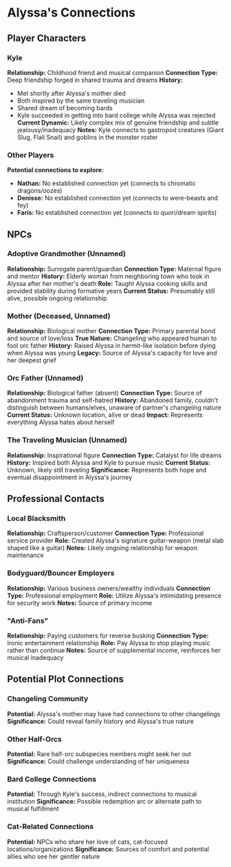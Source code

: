 # Alyssa's Connections

## Player Characters

### Kyle
**Relationship:** Childhood friend and musical companion
**Connection Type:** Deep friendship forged in shared trauma and dreams
**History:** 
- Met shortly after Alyssa's mother died
- Both inspired by the same traveling musician
- Shared dream of becoming bards
- Kyle succeeded in getting into bard college while Alyssa was rejected
**Current Dynamic:** Likely complex mix of genuine friendship and subtle jealousy/inadequacy
**Notes:** Kyle connects to gastropod creatures (Giant Slug, Flail Snail) and goblins in the monster roster

### Other Players
**Potential connections to explore:**
- **Nathan:** No established connection yet (connects to chromatic dragons/oozes)
- **Denisse:** No established connection yet (connects to were-beasts and fey)
- **Faris:** No established connection yet (connects to quori/dream spirits)

## NPCs

### Adoptive Grandmother (Unnamed)
**Relationship:** Surrogate parent/guardian
**Connection Type:** Maternal figure and mentor
**History:** Elderly woman from neighboring town who took in Alyssa after her mother's death
**Role:** Taught Alyssa cooking skills and provided stability during formative years
**Current Status:** Presumably still alive, possible ongoing relationship

### Mother (Deceased, Unnamed)
**Relationship:** Biological mother
**Connection Type:** Primary parental bond and source of love/loss
**True Nature:** Changeling who appeared human to fool orc father
**History:** Raised Alyssa in hermit-like isolation before dying when Alyssa was young
**Legacy:** Source of Alyssa's capacity for love and her deepest grief

### Orc Father (Unnamed)
**Relationship:** Biological father (absent)
**Connection Type:** Source of abandonment trauma and self-hatred
**History:** Abandoned family, couldn't distinguish between humans/elves, unaware of partner's changeling nature
**Current Status:** Unknown location, alive or dead
**Impact:** Represents everything Alyssa hates about herself

### The Traveling Musician (Unnamed)
**Relationship:** Inspirational figure
**Connection Type:** Catalyst for life dreams
**History:** Inspired both Alyssa and Kyle to pursue music
**Current Status:** Unknown, likely still traveling
**Significance:** Represents both hope and eventual disappointment in Alyssa's journey

## Professional Contacts

### Local Blacksmith
**Relationship:** Craftsperson/customer
**Connection Type:** Professional service provider
**Role:** Created Alyssa's signature guitar-weapon (metal slab shaped like a guitar)
**Notes:** Likely ongoing relationship for weapon maintenance

### Bodyguard/Bouncer Employers
**Relationship:** Various business owners/wealthy individuals
**Connection Type:** Professional employment
**Role:** Utilize Alyssa's intimidating presence for security work
**Notes:** Source of primary income

### "Anti-Fans"
**Relationship:** Paying customers for reverse busking
**Connection Type:** Ironic entertainment relationship
**Role:** Pay Alyssa to stop playing music rather than continue
**Notes:** Source of supplemental income, reinforces her musical inadequacy

## Potential Plot Connections

### Changeling Community
**Potential:** Alyssa's mother may have had connections to other changelings
**Significance:** Could reveal family history and Alyssa's true nature

### Other Half-Orcs
**Potential:** Rare half-orc subspecies members might seek her out
**Significance:** Could challenge understanding of her uniqueness

### Bard College Connections
**Potential:** Through Kyle's success, indirect connections to musical institution
**Significance:** Possible redemption arc or alternate path to musical fulfillment

### Cat-Related Connections
**Potential:** NPCs who share her love of cats, cat-focused locations/organizations
**Significance:** Sources of comfort and potential allies who see her gentler nature
